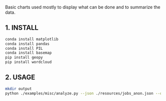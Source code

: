 Basic charts used mostly to display what can be done and to summarize the data.

## 1. INSTALL

```bash
conda install matplotlib
conda install pandas
conda install PIL
conda install basemap
pip install geopy
pip install wordcloud
```

## 2. USAGE

```bash
mkdir output
python ./examples/misc/analyze.py --json ./resources/jobs_anon.json --output_dir ./output
```
